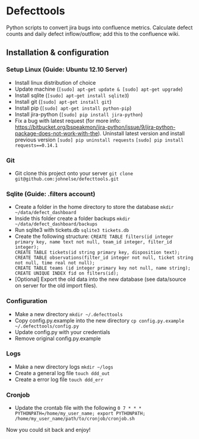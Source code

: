 # Defecttools                                                                                                                                                                                                                      
Python scripts to convert jira bugs into confluence metrics. Calculate defect counts and daily defect inflow/outflow; add this to the confluence wiki. 
                                                                                                                                                                                                                                                                                                                                                                                           
## Installation & configuration  

### Setup Linux (Guide: Ubuntu 12.10 Server)                                                                                                                                                                                                                    
                                                                                                                                                                                                                              
- Install linux distribution of choice
- Update machine (`[sudo] apt-get update & [sudo] apt-get upgrade`)                                                                                                                     
- Install sqlite (`[sudo] apt-get install sqlite3`) 
- Install git (`[sudo] apt-get install git`)                                                                  
- Install pip (`[sudo] apt-get install python-pip`)                                                           
- Install jira-python (`[sudo] pip install jira-python`)
- Fix a bug with latest request (for more info: https://bitbucket.org/bspeakmon/jira-python/issue/9/jira-python-package-does-not-work-with-the). Uninstall latest version and install previous version `[sudo] pip uninstall requests`
`[sudo] pip install requests==0.14.1`

### Git

- Git clone this project onto your server `git clone git@github.com:johnelse/defecttools.git`

### Sqlite (Guide: .filters account)

- Create a folder in the home directory to store the database `mkdir ~/data/defect_dashboard`
- Inside this folder create a folder backups `mkdir ~/data/defect_dashboard/backups`
- Run sqlite3 with tickets.db `sqlite3 tickets.db`
- Create the following structure:
`CREATE TABLE filters(id integer primary key, name text not null, team_id integer, filter_id integer);                                                                                                        
CREATE TABLE tickets(id string primary key, disposition text);                            
CREATE TABLE observations(filter_id integer not null, ticket string not null, time real not null);                                                  CREATE TABLE teams (id integer primary key not null, name string);                             
CREATE UNIQUE INDEX fid on filters(id);`
- [Optional] Export the old data into the new database (see data/source on server for the old import files).

### Configuration

- Make a new directory `mkdir ~/.defecttools`
- Copy config.py.example into the new directory `cp config.py.example ~/.defecttools/config.py`
- Update config.py with your credentials
- Remove original config.py.example

### Logs

- Make a new directory logs `mkdir ~/logs`
- Create a general log file `touch ddd_out`
- Create a error log file `touch ddd_err`

### Cronjob

- Update the crontab file with the following `0 7 * * * PYTHONPATH=/home/my_user_name; export PYTHONPATH; /home/my_user_name/path/to/cronjob/cronjob.sh`

Now you could sit back and enjoy!









